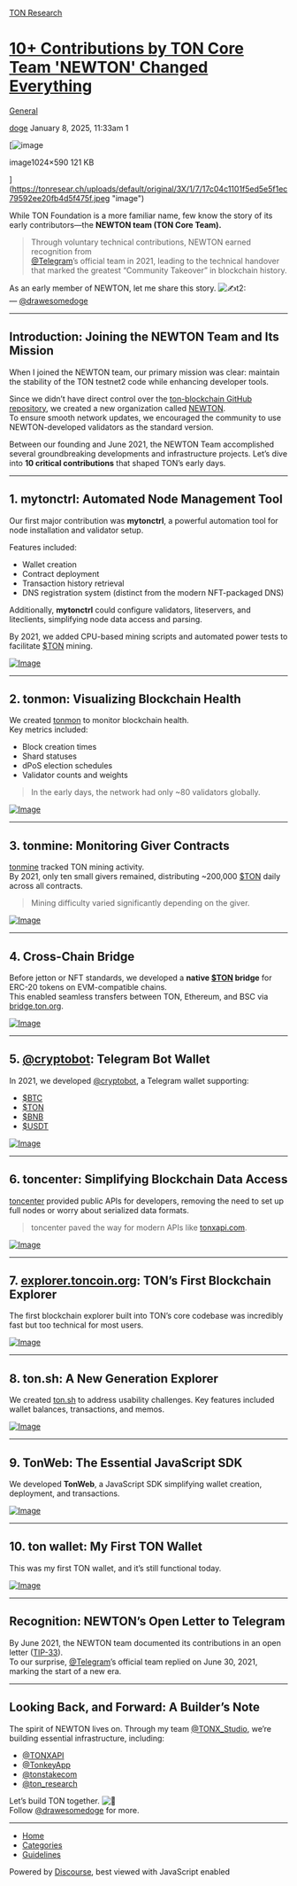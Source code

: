 [TON Research](/)

# [10+ Contributions by TON Core Team 'NEWTON' Changed Everything](/t/10-contributions-by-ton-core-team-newton-changed-everything/40816)

[General](/c/general/4) 

    

[doge](https://tonresear.ch/u/doge)   January 8, 2025, 11:33am  1

[![image](https://tonresear.ch/uploads/default/original/3X/1/7/17c04c1101f5ed5e5f1ec79592ee20fb4d5f475f.jpeg)

image1024×590 121 KB

](https://tonresear.ch/uploads/default/original/3X/1/7/17c04c1101f5ed5e5f1ec79592ee20fb4d5f475f.jpeg "image")

While TON Foundation is a more familiar name, few know the story of its early contributors—the **NEWTON team (TON Core Team).**

> Through voluntary technical contributions, NEWTON earned recognition from  
> [@Telegram](https://x.com/@Telegram)’s official team in 2021, leading to the technical handover that marked the greatest “Community Takeover” in blockchain history.

As an early member of NEWTON, let me share this story. ![:writing_hand:t2:](https://tonresear.ch/images/emoji/twitter/writing_hand/2.png?v=12 ":writing_hand:t2:")  
— [@drawesomedoge](https://x.com/@drawesomedoge)

* * *

## [](#p-67291-introduction-joining-the-newton-team-and-its-mission-1)Introduction: Joining the NEWTON Team and Its Mission

When I joined the NEWTON team, our primary mission was clear: maintain the stability of the TON testnet2 code while enhancing developer tools.

Since we didn’t have direct control over the [ton-blockchain GitHub repository](https://github.com/ton-blockchain), we created a new organization called [NEWTON](https://github.com/newton-blockchain).  
To ensure smooth network updates, we encouraged the community to use NEWTON-developed validators as the standard version.

Between our founding and June 2021, the NEWTON Team accomplished several groundbreaking developments and infrastructure projects. Let’s dive into **10 critical contributions** that shaped TON’s early days.

* * *

## [](#p-67291-h-1-mytonctrl-automated-node-management-tool-2)1\. mytonctrl: Automated Node Management Tool

Our first major contribution was **mytonctrl**, a powerful automation tool for node installation and validator setup.

Features included:

*   Wallet creation
*   Contract deployment
*   Transaction history retrieval
*   DNS registration system (distinct from the modern NFT-packaged DNS)

Additionally, **mytonctrl** could configure validators, liteservers, and liteclients, simplifying node data access and parsing.

By 2021, we added CPU-based mining scripts and automated power tests to facilitate [$TON](https://x.com/search?q=%24TON&src=cashtag_click) mining.

[![Image](https://pbs.twimg.com/media/GdeXK1yaIAAsCHO?format=png&name=900x900)](https://x.com/drawesomedoge/article/1862377110381502883/media/1862123183433981952)

* * *

## [](#p-67291-h-2-tonmon-visualizing-blockchain-health-3)2\. tonmon: Visualizing Blockchain Health

We created [tonmon](https://tonmon.xyz/) to monitor blockchain health.  
Key metrics included:

*   Block creation times
*   Shard statuses
*   dPoS election schedules
*   Validator counts and weights

> In the early days, the network had only ~80 validators globally.

[![Image](https://pbs.twimg.com/media/GdeXWtIXoAArNQr?format=jpg&name=medium)](https://x.com/drawesomedoge/article/1862377110381502883/media/1862123387268603904)

* * *

## [](#p-67291-h-3-tonmine-monitoring-giver-contracts-4)3\. tonmine: Monitoring Giver Contracts

[tonmine](https://tonmine.xyz/) tracked TON mining activity.  
By 2021, only ten small givers remained, distributing ~200,000 [$TON](https://x.com/search?q=%24TON&src=cashtag_click) daily across all contracts.

> Mining difficulty varied significantly depending on the giver.

[![Image](https://pbs.twimg.com/media/GdeXoOfX0AAmL6E?format=jpg&name=medium)](https://x.com/drawesomedoge/article/1862377110381502883/media/1862123688281231360)

* * *

## [](#p-67291-h-4-cross-chain-bridge-5)4\. Cross-Chain Bridge

Before jetton or NFT standards, we developed a **native [$TON](https://x.com/search?q=%24TON&src=cashtag_click) bridge** for ERC-20 tokens on EVM-compatible chains.  
This enabled seamless transfers between TON, Ethereum, and BSC via [bridge.ton.org](https://bridge.ton.org/).

[![Image](https://pbs.twimg.com/media/GdeXtcGXUAEOxfR?format=jpg&name=medium)](https://x.com/drawesomedoge/article/1862377110381502883/media/1862123777833783297)

* * *

## [](#p-67291-h-5-cryptobothttpsxcomcryptobot-telegram-bot-wallet-6)5\. [@cryptobot](https://x.com/@cryptobot): Telegram Bot Wallet

In 2021, we developed [@cryptobot](https://x.com/@cryptobot), a Telegram wallet supporting:

*   [$BTC](https://x.com/search?q=%24BTC&src=cashtag_click)
*   [$TON](https://x.com/search?q=%24TON&src=cashtag_click)
*   [$BNB](https://x.com/search?q=%24BNB&src=cashtag_click)
*   [$USDT](https://x.com/search?q=%24USDT&src=cashtag_click)

[![Image](https://pbs.twimg.com/media/GdeXyv9akAA2DNR?format=jpg&name=4096x4096)](https://x.com/drawesomedoge/article/1862377110381502883/media/1862123869064302592)

* * *

## [](#p-67291-h-6-toncenter-simplifying-blockchain-data-access-7)6\. toncenter: Simplifying Blockchain Data Access

[toncenter](https://toncenter.com/) provided public APIs for developers, removing the need to set up full nodes or worry about serialized data formats.

> toncenter paved the way for modern APIs like [tonxapi.com](https://tonxapi.com/).

[![Image](https://pbs.twimg.com/media/GdeX7cuWEAAXKXY?format=jpg&name=medium)](https://x.com/drawesomedoge/article/1862377110381502883/media/1862124018519642112)

* * *

## [](#p-67291-h-7-explorertoncoinorg-tons-first-blockchain-explorer-8)7\. [explorer.toncoin.org](http://explorer.toncoin.org): TON’s First Blockchain Explorer

The first blockchain explorer built into TON’s core codebase was incredibly fast but too technical for most users.

[![Image](https://pbs.twimg.com/media/GdeYVPNXcAAwvOC?format=jpg&name=medium)](https://x.com/drawesomedoge/article/1862377110381502883/media/1862124461568258048)

* * *

## [](#p-67291-h-8-tonsh-a-new-generation-explorer-9)8\. ton.sh: A New Generation Explorer

We created [ton.sh](http://ton.sh/) to address usability challenges. Key features included wallet balances, transactions, and memos.

[![Image](https://pbs.twimg.com/media/GdeYaGSbYAE1N4P?format=jpg&name=medium)](https://x.com/drawesomedoge/article/1862377110381502883/media/1862124545072914433)

* * *

## [](#p-67291-h-9-tonweb-the-essential-javascript-sdk-10)9\. TonWeb: The Essential JavaScript SDK

We developed **TonWeb**, a JavaScript SDK simplifying wallet creation, deployment, and transactions.

[![Image](https://pbs.twimg.com/media/GdeYx-OagAA_VUY?format=png&name=medium)](https://x.com/drawesomedoge/article/1862377110381502883/media/1862124955225456640)

* * *

## [](#p-67291-h-10-ton-wallet-my-first-ton-wallet-11)10\. ton wallet: My First TON Wallet

This was my first TON wallet, and it’s still functional today.

[![Image](https://pbs.twimg.com/media/GdeY7IxbkAAUmG8?format=jpg&name=large)](https://x.com/drawesomedoge/article/1862377110381502883/media/1862125112675504128)

* * *

## [](#p-67291-recognition-newtons-open-letter-to-telegram-12)Recognition: NEWTON’s Open Letter to Telegram

By June 2021, the NEWTON team documented its contributions in an open letter ([TIP-33](https://github.com/ton-blockchain/TIPs/issues/33)).  
To our surprise, [@Telegram](https://x.com/@Telegram)’s official team replied on June 30, 2021, marking the start of a new era.

* * *

## [](#p-67291-looking-back-and-forward-a-builders-note-13)Looking Back, and Forward: A Builder’s Note

The spirit of NEWTON lives on. Through my team [@TONX\_Studio](https://x.com/@TONX_Studio), we’re building essential infrastructure, including:

*   [@TONXAPI](https://tonxapi.com/)
*   [@TonkeyApp](https://x.com/@TonkeyApp)
*   [@tonstakecom](https://x.com/@tonstakecom)
*   [@ton\_research](https://x.com/@ton_research)

Let’s build TON together. ![:rocket:](https://tonresear.ch/images/emoji/twitter/rocket.png?v=12 ":rocket:")  
Follow [@drawesomedoge](https://x.com/@drawesomedoge) for more.

* * *

 

*   [Home](/)
*   [Categories](/categories)
*   [Guidelines](/guidelines)

Powered by [Discourse](https://www.discourse.org), best viewed with JavaScript enabled